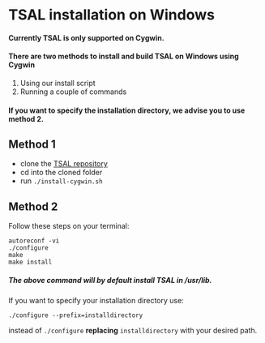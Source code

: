 # TSAL installation on Windows

#### Currently TSAL is only supported on Cygwin.

#### There are two methods to install and build TSAL on Windows using Cygwin
1. Using our install script
2. Running a couple of commands

#### If you want to specify the installation directory, we advise you to use method 2.

## Method 1
* clone the [TSAL repository](https://github.com/Calvin-CS/TSAL.git)
* cd into the cloned folder
* run `./install-cygwin.sh`

## Method 2

Follow these steps on your terminal:
```
autoreconf -vi
./configure
make
make install
```
##### The above command will by default install TSAL in /usr/lib.
If you want to specify your installation directory use:
```
./configure --prefix=installdirectory
``` 
instead of `./configure` **replacing** `installdirectory` with your desired path.
